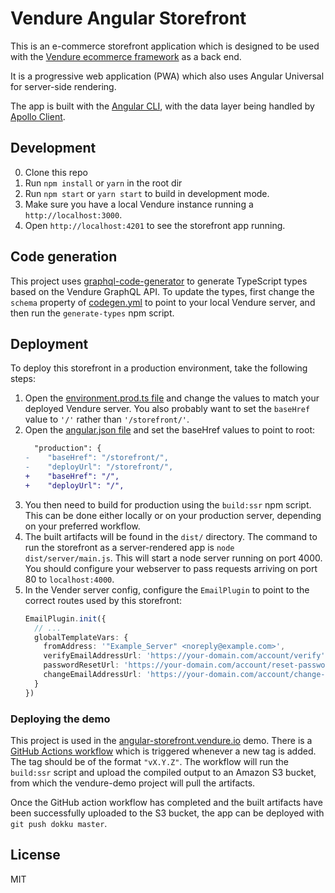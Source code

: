 # Vendure Angular Storefront

This is an e-commerce storefront application which is designed to be used with the [Vendure ecommerce framework](https://github.com/vendure-ecommerce/vendure) as a back end.

It is a progressive web application (PWA) which also uses Angular Universal for server-side rendering.

The app is built with the [Angular CLI](https://github.com/angular/angular-cli), with the data layer being handled by [Apollo Client](https://github.com/apollographql/apollo-client).

## Development

0. Clone this repo
1. Run `npm install` or `yarn` in the root dir
2. Run `npm start` or `yarn start` to build in development mode.
3. Make sure you have a local Vendure instance running a `http://localhost:3000`.
4. Open `http://localhost:4201` to see the storefront app running.

## Code generation

This project uses [graphql-code-generator](https://www.graphql-code-generator.com/) to generate TypeScript types based on the Vendure GraphQL API. To update the types, first change the `schema` property of [codegen.yml](./codegen.yml) to point to your local Vendure server, and then run the `generate-types` npm script.

## Deployment

To deploy this storefront in a production environment, take the following steps:

1. Open the [environment.prod.ts file](./src/environments/environment.prod.ts) and change the values to match your deployed Vendure server. You also probably want to set the `baseHref` value to `'/'` rather than `'/storefront/'`.
2. Open the [angular.json file](./angular.json) and set the baseHref values to point to root:
    ```diff
      "production": {
    -    "baseHref": "/storefront/",
    -    "deployUrl": "/storefront/", 
    +    "baseHref": "/",
    +    "deployUrl": "/", 
    ```
3. You then need to build for production using the `build:ssr` npm script. This can be done either locally or on your production server, depending on your preferred workflow.
4. The built artifacts will be found in the `dist/` directory. The command to run the storefront as a server-rendered app is `node dist/server/main.js`. This will start a node server running on port 4000. You should configure your webserver to pass requests arriving on port 80 to `localhost:4000`.
5. In the Vender server config, configure the `EmailPlugin` to point to the correct routes used by this storefront:
   ```ts
   EmailPlugin.init({
     // ...
     globalTemplateVars: {
       fromAddress: '"Example_Server" <noreply@example.com>',
       verifyEmailAddressUrl: 'https://your-domain.com/account/verify',
       passwordResetUrl: 'https://your-domain.com/account/reset-password',
       changeEmailAddressUrl: 'https://your-domain.com/account/change-email-address',
     }
   })
   ```

### Deploying the demo

This project is used in the [angular-storefront.vendure.io](https://angular-storefront.vendure.io) demo. There is a [GitHub Actions workflow](./.github/workflows/build.yml) which is triggered whenever a new tag is added. The tag should be of the format `"vX.Y.Z"`. The workflow will run the `build:ssr` script and upload the compiled output to an Amazon S3 bucket, from which the vendure-demo project will pull the artifacts.

Once the GitHub action workflow has completed and the built artifacts have been successfully uploaded to the S3 bucket, the app can be deployed with `git push dokku master`.

## License

MIT


